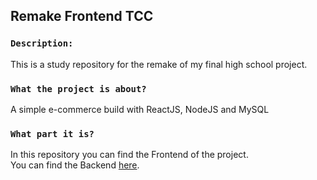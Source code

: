 ## Remake Frontend TCC

### `Description:`

This is a study repository for the remake of my final high school project.

### `What the project is about?`

A simple e-commerce build with ReactJS, NodeJS and MySQL

### `What part it is?`

In this repository you can find the Frontend of the project.<br>
You can find the Backend [here](https://github.com/Willian-A/backend-tcc).


